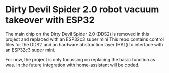 # Dirty Devil Spider 2.0 robot vacuum takeover with ESP32

The main chip on the Dirty Devil Spider 2.0 (DDS2) is removed in this project and replaced with an ESP32c3 super mini
This repo contains control files for the DDS2 and an hardware abstraction layer (HAL) to interface with an ESP32c3 super mini.

For now, the project is only focussing on replacing the basic function as was. 
In the future integration with home-assistant will be coded. 
